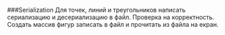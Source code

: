 ###Serialization
Для точек, линий и треугольников написать сериализацию и десериализацию в 
файл. Проверка на корректность. Создать массив фигур записать в файл и 
прочитать из файла на екран.